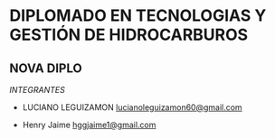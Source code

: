 # DIPLOMADO EN TECNOLOGIAS Y GESTIÓN DE HIDROCARBUROS

## NOVA DIPLO

*INTEGRANTES*

* LUCIANO LEGUIZAMON <lucianoleguizamon60@gmail.com>

* Henry Jaime <hggjaime1@gmail.com>
